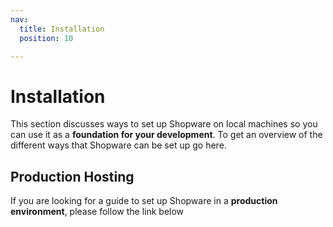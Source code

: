 ```yaml
---
nav:
  title: Installation
  position: 10

---
```


# Installation

This section discusses ways to set up Shopware on local machines so you can use it as a **foundation for your development**. To get an overview of the different ways that Shopware can be set up go here.

<PageRef page="overview" />

## Production Hosting

If you are looking for a guide to set up Shopware in a **production environment**, please follow the link below

<PageRef page="../hosting/" />
